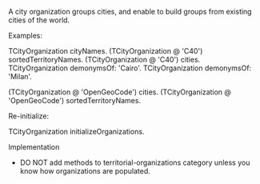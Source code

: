 A city organization groups cities, and enable to build groups from existing cities of the world. 

Examples:

TCityOrganization cityNames.
(TCityOrganization @ 'C40') sortedTerritoryNames.
(TCityOrganization @ 'C40') cities.
TCityOrganization demonymsOf: 'Cairo'.
TCityOrganization demonymsOf: 'Milan'.

(TCityOrganization @ 'OpenGeoCode') cities.
(TCityOrganization @ 'OpenGeoCode') sortedTerritoryNames.

Re-initialize:

TCityOrganization initializeOrganizations.

Implementation

- DO NOT add methods to territorial-organizations category unless you know how organizations are populated.

